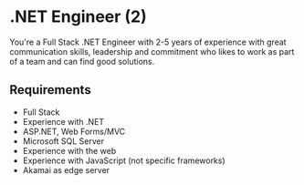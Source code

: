 # .NET Engineer (2)

You're a Full Stack .NET Engineer with 2-5 years of experience with great communication skills,
leadership and commitment who likes to work as part of a team and can find good solutions.

## Requirements

* Full Stack
* Experience with .NET
* ASP.NET, Web Forms/MVC
* Microsoft SQL Server
* Experience with the web
* Experience with JavaScript (not specific frameworks)
* Akamai as edge server
